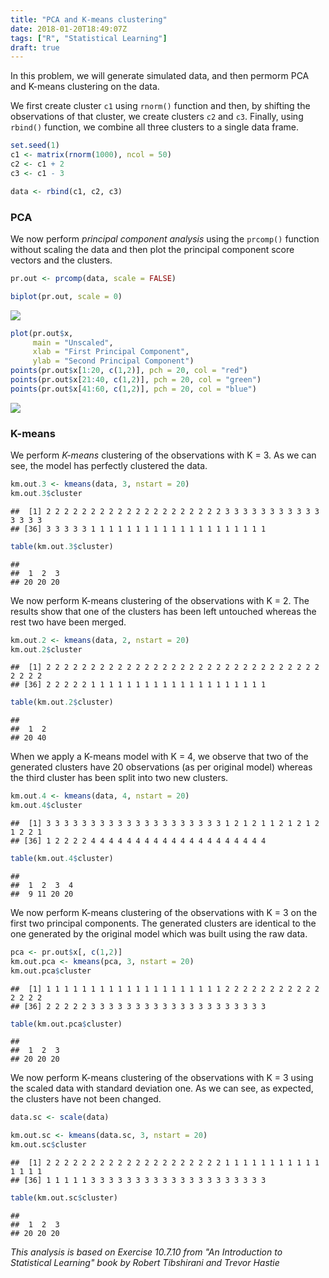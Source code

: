 ```yaml
---
title: "PCA and K-means clustering"
date: 2018-01-20T18:49:07Z
tags: ["R", "Statistical Learning"]
draft: true
---
```

In this problem, we will generate simulated data, and then permorm PCA and K-means clustering on the data.

We first create cluster `c1` using `rnorm()` function and then,
by shifting the observations of that cluster,
we create clusters `c2` and `c3`.
Finally, using `rbind()` function, we combine all three clusters to a single data frame.

``` r
set.seed(1)
c1 <- matrix(rnorm(1000), ncol = 50)
c2 <- c1 + 2
c3 <- c1 - 3

data <- rbind(c1, c2, c3)
```

### PCA

We now perform *principal component analysis*
using the `prcomp()` function without scaling the data and
then plot the principal component score vectors and the clusters.

``` r
pr.out <- prcomp(data, scale = FALSE)

biplot(pr.out, scale = 0)
```

<img src="/images/PCA_2-1.png" style="display: block; margin: auto;" />

``` r
plot(pr.out$x,
     main = "Unscaled",
     xlab = "First Principal Component",
     ylab = "Second Principal Component")
points(pr.out$x[1:20, c(1,2)], pch = 20, col = "red")    
points(pr.out$x[21:40, c(1,2)], pch = 20, col = "green")
points(pr.out$x[41:60, c(1,2)], pch = 20, col = "blue")   
```

<img src="/imaged/PCA_2-2.png" style="display: block; margin: auto;" />

### K-means

We perform *K-means* clustering of the observations with K = 3.
As we can see, the model has perfectly clustered the data.

``` r
km.out.3 <- kmeans(data, 3, nstart = 20)
km.out.3$cluster
```

    ##  [1] 2 2 2 2 2 2 2 2 2 2 2 2 2 2 2 2 2 2 2 2 3 3 3 3 3 3 3 3 3 3 3 3 3 3 3
    ## [36] 3 3 3 3 3 1 1 1 1 1 1 1 1 1 1 1 1 1 1 1 1 1 1 1 1

``` r
table(km.out.3$cluster)
```

    ##
    ##  1  2  3
    ## 20 20 20

We now perform K-means clustering of the observations with K = 2.
The results show that one of the clusters has been left untouched whereas
the rest two have been merged.

``` r
km.out.2 <- kmeans(data, 2, nstart = 20)
km.out.2$cluster
```

    ##  [1] 2 2 2 2 2 2 2 2 2 2 2 2 2 2 2 2 2 2 2 2 2 2 2 2 2 2 2 2 2 2 2 2 2 2 2
    ## [36] 2 2 2 2 2 1 1 1 1 1 1 1 1 1 1 1 1 1 1 1 1 1 1 1 1

``` r
table(km.out.2$cluster)
```

    ##
    ##  1  2
    ## 20 40

When we apply a K-means model with K = 4,
we observe that
two of the generated clusters have 20 observations (as per original model)
whereas the third cluster has been split into two new clusters.

``` r
km.out.4 <- kmeans(data, 4, nstart = 20)
km.out.4$cluster
```

    ##  [1] 3 3 3 3 3 3 3 3 3 3 3 3 3 3 3 3 3 3 3 3 1 2 1 2 1 1 2 1 2 1 2 1 2 2 1
    ## [36] 1 2 2 2 2 4 4 4 4 4 4 4 4 4 4 4 4 4 4 4 4 4 4 4 4

``` r
table(km.out.4$cluster)
```

    ##
    ##  1  2  3  4
    ##  9 11 20 20

We now perform K-means clustering of the observations with K = 3 on the first two principal components.
The generated clusters are identical to the one generated by the original model which was built using the raw data.

``` r
pca <- pr.out$x[, c(1,2)]
km.out.pca <- kmeans(pca, 3, nstart = 20)
km.out.pca$cluster
```

    ##  [1] 1 1 1 1 1 1 1 1 1 1 1 1 1 1 1 1 1 1 1 1 2 2 2 2 2 2 2 2 2 2 2 2 2 2 2
    ## [36] 2 2 2 2 2 3 3 3 3 3 3 3 3 3 3 3 3 3 3 3 3 3 3 3 3

``` r
table(km.out.pca$cluster)
```

    ##
    ##  1  2  3
    ## 20 20 20

We now perform K-means clustering of the observations with K = 3
using the scaled data with standard deviation one.
As we can see,
as expected,
the clusters have not been changed.

``` r
data.sc <- scale(data)

km.out.sc <- kmeans(data.sc, 3, nstart = 20)
km.out.sc$cluster
```

    ##  [1] 2 2 2 2 2 2 2 2 2 2 2 2 2 2 2 2 2 2 2 2 1 1 1 1 1 1 1 1 1 1 1 1 1 1 1
    ## [36] 1 1 1 1 1 3 3 3 3 3 3 3 3 3 3 3 3 3 3 3 3 3 3 3 3

``` r
table(km.out.sc$cluster)
```

    ##
    ##  1  2  3
    ## 20 20 20

*This analysis is based on Exercise 10.7.10 from "An Introduction to Statistical Learning" book by Robert Tibshirani and Trevor Hastie*
